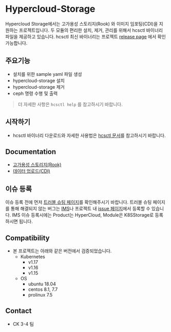 # Hypercloud-Storage
Hypercloud Storage에서는 고가용성 스토리지(Rook) 와 이미지 임포팅(CDI)을 지원하는 프로젝트입니다.
두 모듈의 편리한 설치, 제거, 관리를 위해서 hcsctl 바이너리 파일을 제공하고 있습니다.
hcsctl 최신 바이너리는 프로젝트 [release page](http://192.168.1.150:10080/ck3-4/hypercloud-storage/releases) 에서 확인 가능합니다.

## 주요기능
- 설치를 위한 sample yaml 파일 생성
- hypercloud-storage 설치
- hypercloud-storage 제거
- ceph 명령 수행 및 출력

> 더 자세한 사항은 `hcsctl help` 를 참고하시기 바랍니다.


## 시작하기
- hcsctl 바이너리 다운로드와 자세한 사용법은 [hcsctl 문서](hcsctl/README.md)를 참고하시기 바랍니다.

## Documentation
- [고가용성 스토리지(Rook)](docs/rook.md)
- [데이터 업로드(CDI)](docs/cdi.md)

## 이슈 등록

이슈 등록 전에 먼저 [트러블 슈팅 페이지](docs/troubleshooting.md)를 확인해주시기 바랍니다. 트러블 슈팅 페이지를 통해 해결되지 않는 버그는 [IMS](https://ims.tmaxsoft.com/)나 프로젝트 내 [issue 페이지](http://192.168.1.150:10080/ck3-4/hypercloud-storage/issues)에서 등록할 수 있습니다. IMS 이슈 등록시에는 Product는 HyperCloud, Module은 K8SStorage로 등록하시면 됩니다.

## Compatibility
- 본 프로젝트는 아래와 같은 버전에서 검증되었습니다.
    - Kubernetes
        - v1.17
        - v1.16
        - v1.15
    - OS
        - ubuntu 18.04
        - centos 8.1, 7.7
        - prolinux 7.5

## Contact
- CK 3-4 팀
